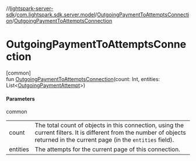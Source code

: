 //[lightspark-server-sdk](../../../index.md)/[com.lightspark.sdk.server.model](../index.md)/[OutgoingPaymentToAttemptsConnection](index.md)/[OutgoingPaymentToAttemptsConnection](-outgoing-payment-to-attempts-connection.md)

# OutgoingPaymentToAttemptsConnection

[common]\
fun [OutgoingPaymentToAttemptsConnection](-outgoing-payment-to-attempts-connection.md)(count: Int, entities: List&lt;[OutgoingPaymentAttempt](../-outgoing-payment-attempt/index.md)&gt;)

#### Parameters

common

| | |
|---|---|
| count | The total count of objects in this connection, using the current filters. It is different from the number of objects returned in the current page (in the `entities` field). |
| entities | The attempts for the current page of this connection. |
